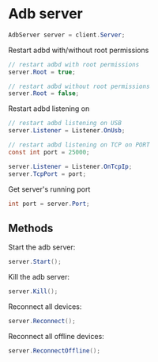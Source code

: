 # Adb server
``` csharp
AdbServer server = client.Server;
```
Restart adbd with/without root permissions
``` csharp
// restart adbd with root permissions
server.Root = true;

// restart adbd without root permissions
server.Root = false;
```
Restart adbd listening on
``` csharp
// restart adbd listening on USB
server.Listener = Listener.OnUsb;

// restart adbd listening on TCP on PORT
const int port = 25000;

server.Listener = Listener.OnTcpIp;
server.TcpPort = port;
```
Get server's running port
``` csharp
int port = server.Port;
```
## Methods
Start the adb server:
``` csharp
server.Start();
```
Kill the adb server:
``` csharp
server.Kill();
```
Reconnect all devices:
``` csharp
server.Reconnect();
```
Reconnect all offline devices:
``` csharp
server.ReconnectOffline();
```
